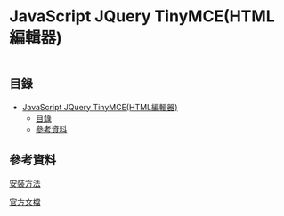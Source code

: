 # JavaScript JQuery TinyMCE(HTML編輯器)

```
```

## 目錄

- [JavaScript JQuery TinyMCE(HTML編輯器)](#javascript-jquery-tinymcehtml編輯器)
	- [目錄](#目錄)
	- [參考資料](#參考資料)

## 參考資料

[安裝方法](https://www.tiny.cloud/docs/general-configuration-guide/advanced-install/)

[官方文檔](https://www.tiny.cloud/docs/)